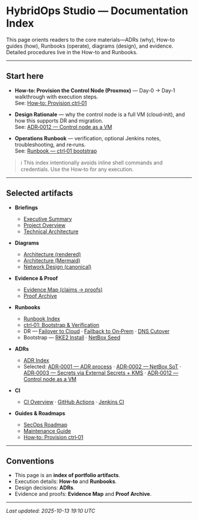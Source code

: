 # HybridOps Studio — Documentation Index

This page orients readers to the core materials—ADRs (why), How-to guides (how), Runbooks (operate), diagrams (design), and evidence. Detailed procedures live in the How-to and Runbooks.

---

## Start here

- **How‑to: Provision the Control Node (Proxmox)** — Day‑0 → Day‑1 walkthrough with execution steps.  
  See: [How‑to: Provision ctrl‑01](./howto/HOWTO_ctrl01_provisioner.md)

- **Design Rationale** — why the control node is a full VM (cloud‑init), and how this supports DR and migration.  
  See: [ADR‑0012 — Control node as a VM](./adr/ADR-0012_control-node-as-vm.md)

- **Operations Runbook** — verification, optional Jenkins notes, troubleshooting, and re‑runs.  
  See: [Runbook — ctrl‑01 bootstrap](./runbooks/bootstrap/bootstrap-ctrl01-node.md)

> ℹ️ This index intentionally avoids inline shell commands and credentials. Use the How‑to for any execution.

---

## Selected artifacts

- **Briefings**
  - [Executive Summary](./briefings/executive_summary.md)
  - [Project Overview](./briefings/project_overview.md)
  - [Technical Architecture](./briefings/technical_architecture.md)

- **Diagrams**
  - [Architecture (rendered)](./diagrams/flowcharts/renders/architecture-overview.png)
  - [Architecture (Mermaid)](./diagrams/mermaid/architecture-overview.md)
  - [Network Design (canonical)](./diagrams/network/README.md)

- **Evidence & Proof**
  - [Evidence Map (claims → proofs)](./evidence_map.md)
  - [Proof Archive](./proof/README.md)

- **Runbooks**
  - [Runbook Index](./runbooks/README.md)
  - [ctrl‑01: Bootstrap & Verification](./runbooks/bootstrap/bootstrap-ctrl01-node.md)
  - DR — [Failover to Cloud](./runbooks/dr-failover-to-cloud.md) · [Failback to On‑Prem](./runbooks/dr-failback-to-onprem.md) · [DNS Cutover](./runbooks/ops-dns-cutover.md)
  - Bootstrap — [RKE2 Install](./runbooks/bootstrap-rke2-install.md) · [NetBox Seed](./runbooks/bootstrap-netbox.md)

- **ADRs**
  - [ADR Index](./adr/README.md)
  - Selected: [ADR‑0001 — ADR process](./adr/ADR-0001_adr-process-and-conventions.md) · [ADR‑0002 — NetBox SoT](./adr/ADR-0002_source-of-truth_netbox-driven-inventory.md) · [ADR‑0003 — Secrets via External Secrets + KMS](./adr/ADR-0003_secrets-management_k8s-external-secrets-kms.md) · [ADR‑0012 — Control node as a VM](./adr/ADR-0012_control-node-as-vm.md)

- **CI**
  - [CI Overview](./ci/README.md) · [GitHub Actions](./ci/github-actions.md) · [Jenkins CI](./ci/jenkins.md)

- **Guides & Roadmaps**
  - [SecOps Roadmap](./guides/secops-roadmap.md)
  - [Maintenance Guide](./maintenance.md)
  - [How‑to: Provision ctrl‑01](./howto/HOWTO_ctrl01_provisioner.md)

---

## Conventions

- This page is an **index of portfolio artifacts**.  
- Execution details: **How‑to** and **Runbooks**.  
- Design decisions: **ADRs**.  
- Evidence and proofs: **Evidence Map** and **Proof Archive**.

---

_Last updated: 2025-10-13 19:10 UTC_
